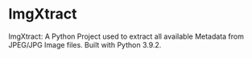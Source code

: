 # ImgXtract
ImgXtract: A Python Project used to extract all available Metadata from JPEG/JPG Image files. Built with Python 3.9.2.
